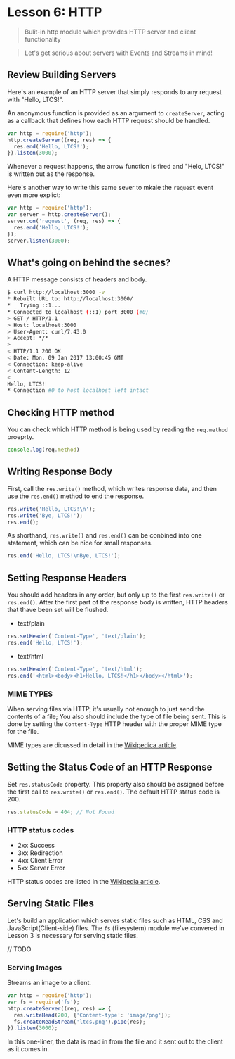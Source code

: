 # Lesson 6: HTTP

> Bulit-in http module which provides HTTP server and client functionality

> Let's get serious about servers with Events and Streams in mind!

## Review Building Servers

Here's an example of an HTTP server that simply responds to any request with "Hello, LTCS!".

An anonymous function is provided as an argument to `createServer`, acting as a callback that defines how each HTTP request should be handled.

```js
var http = require('http');
http.createServer((req, res) => {
  res.end('Hello, LTCS!');
}).listen(3000);
```
Whenever a request happens, the arrow function is fired and "Helo, LTCS!" is written out as the response.

Here's another way to write this same sever to mkaie the `request` event even more explict:

```js
var http = require('http');
var server = http.createServer();
server.on('request', (req, res) => {
  res.end('Hello, LTCS!');
});
server.listen(3000);
```

## What's going on behind the secnes?

A HTTP message consists of headers and body.

```bash
$ curl http://localhost:3000 -v
* Rebuilt URL to: http://localhost:3000/
*   Trying ::1...
* Connected to localhost (::1) port 3000 (#0)
> GET / HTTP/1.1
> Host: localhost:3000
> User-Agent: curl/7.43.0
> Accept: */*
>
< HTTP/1.1 200 OK
< Date: Mon, 09 Jan 2017 13:00:45 GMT
< Connection: keep-alive
< Content-Length: 12
<
Hello, LTCS!
* Connection #0 to host localhost left intact
```

## Checking HTTP method

You can check which HTTP method is being used by reading the `req.method` proeprty.

```js
console.log(req.method)
```

## Writing Response Body

First, call the `res.write()` method, which writes response data, and then use the `res.end()` method to end the response.

```js
res.write('Hello, LTCS!\n');
res.write('Bye, LTCS!');
res.end();
```

As shorthand, `res.write()` and `res.end()` can be conbined into one statement, which can be nice for small responses.

```js
res.end('Hello, LTCS!\nBye, LTCS!');
```

## Setting Response Headers

You should add headers in any order, but only up to the first `res.write()` or `res.end()`. After the first part of the response body is written, HTTP headers that thave been set will be flushed.

- text/plain

```js
res.setHeader('Content-Type', 'text/plain');
res.end('Hello, LTCS!');
```

- text/html

```js
res.setHeader('Content-Type', 'text/html');
res.end('<html><body><h1>Hello, LTCS!</h1></body></html>');
```

### MIME TYPES

When serving files via HTTP, it's usually not enough to just send the contents of a file;
You also should include the type of file being sent.
This is done by setting the `Content-Type` HTTP header with the proper MIME type for the file.

MIME types are dicussed in detail in the [Wikipedica article](https://en.wikipedia.org/wiki/MIME).


## Setting the Status Code of an HTTP Response

Set `res.statusCode` property. This property also should be assigned before the first call to `res.write()` or `res.end()`.
The default HTTP status code is 200.

```js
res.statusCode = 404; // Not Found
```

### HTTP status codes

- 2xx Success
- 3xx Redirection
- 4xx Client Error
- 5xx Server Error

HTTP status codes are listed in the [Wikipedia article](https://en.wikipedia.org/wiki/List_of_HTTP_status_codes).

## Serving Static Files

Let's build an application which serves static files such as HTML, CSS and JavaScript(Client-side) files.
The `fs` (filesystem) module we've convered in Lesson 3 is necessary for serving static files.

// TODO

### Serving Images

Streams an image to a client.

```js
var http = require('http');
var fs = require('fs');
http.createServer((req, res) => {
  res.writeHead(200, {'Content-type': 'image/png'});
  fs.createReadStream('ltcs.png').pipe(res);
}).listen(3000);
```

In this one-liner, the data is read in from the file and it sent out to the client as it comes in.
